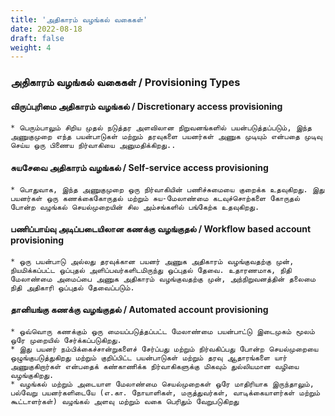 ```yaml
---
title: 'அதிகாரம் வழங்கல் வகைகள்'
date: 2022-08-18
draft: false
weight: 4
---
```


### அதிகாரம் வழங்கல் வகைகள் / Provisioning Types

#### விருப்புரிமை அதிகாரம் வழங்கல் /  Discretionary access provisioning
    * பெரும்பாலும் சிறிய முதல் நடுத்தர அளவிலான நிறுவனங்களில் பயன்படுத்தப்படும், இந்த அணுகுமுறை எந்த பயன்பாடுகள் மற்றும் தரவுகளை பயனர்கள் அணுக முடியும் என்பதை முடிவு செய்ய ஒரு பிணைய நிர்வாகியை அனுமதிக்கிறது..


#### சுயசேவை அதிகாரம் வழங்கல் / Self-service access provisioning
    * பொதுவாக, இந்த அணுகுமுறை ஒரு நிர்வாகியின் பணிச்சுமையை குறைக்க உதவுகிறது. இது பயனர்கள் ஒரு கணக்கைகோருதல் மற்றும் சுய-மேலாண்மை கடவுச்சொற்களை கோருதல் போன்ற வழங்கல் செயல்முறையின் சில அம்சங்களில் பங்கேற்க உதவுகிறது.


#### பணிப்பாய்வு அடிப்படையிலான கணக்கு வழங்குதல் / Workflow based account provisioning
    * ஒரு பயன்பாடு அல்லது தரவுக்கான பயனர் அணுக அதிகாரம் வழங்குவதற்கு முன், நியமிக்கப்பட்ட ஒப்புதல் அளிப்பவர்களிடமிருந்து ஒப்புதல் தேவை. உதாரணமாக, நிதி மேலாண்மை அமைப்பை அணுக அதிகாரம் வழங்குவதற்கு முன், அந்நிறுவனத்தின் தலைமை நிதி அதிகாரி ஒப்புதல் தேவைப்படும்.



#### தானியங்கு கணக்கு வழங்குதல் / Automated account provisioning
    * ஒவ்வொரு கணக்கும் ஒரு மையப்படுத்தப்பட்ட மேலாண்மை பயன்பாட்டு இடைமுகம் மூலம் ஒரே முறையில் சேர்க்கப்படுகிறது.
    * இது பயனர் நம்பிக்கைச்சான்றுகளைச் சேர்ப்பது மற்றும் நிர்வகிப்பது போன்ற செயல்முறையை ஒழுங்குபடுத்துகிறது மற்றும் குறிப்பிட்ட பயன்பாடுகள் மற்றும் தரவு ஆதாரங்களை யார் அணுகுகிறார்கள் என்பதைக் கண்காணிக்க நிர்வாகிகளுக்கு மிகவும் துல்லியமான வழியை வழங்குகிறது.
    * வழங்கல் மற்றும் அடையாள மேலாண்மை செயல்முறைகள் ஒரே மாதிரியாக இருந்தாலும், பல்வேறு பயனர்களிடையே (எ.கா. நோயாளிகள், மருத்துவர்கள், வாடிக்கையாளர்கள் மற்றும் கூட்டாளர்கள்) வழங்கல் அளவு மற்றும் வகை பெரிதும் வேறுபடுகிறது